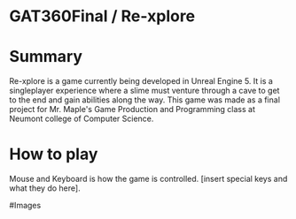 # GAT360Final / Re-xplore

# Summary
Re-xplore is a game currently being developed in Unreal Engine 5. It is a singleplayer experience where a slime must venture through a cave to get to the end and gain abilities along the way. This game was made as a final project for Mr. Maple's Game Production and Programming class at Neumont college of Computer Science.

# How to play
Mouse and Keyboard is how the game is controlled. [insert special keys and what they do here].

#Images
